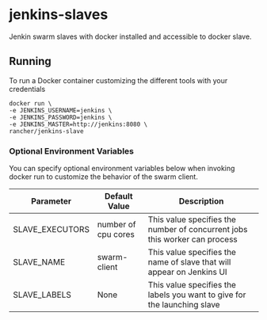 # jenkins-slaves
Jenkin swarm slaves with docker installed and accessible to docker slave. 


## Running

To run a Docker container customizing the different tools with your credentials

    docker run \
    -e JENKINS_USERNAME=jenkins \
    -e JENKINS_PASSWORD=jenkins \
    -e JENKINS_MASTER=http://jenkins:8080 \
    rancher/jenkins-slave

### Optional Environment Variables

You can specify optional environment variables below when invoking docker run to customize the behavior of the swarm client.

| Parameter       | Default Value       | Description                                                                |
|-----------------|---------------------|----------------------------------------------------------------------------|
| SLAVE_EXECUTORS | number of cpu cores | This value specifies the number of concurrent jobs this worker can process |
| SLAVE_NAME      | swarm-client        | This value specifies the name of slave that will appear on Jenkins UI      |
| SLAVE_LABELS    | None                | This value specifies the labels you want to give for the launching slave   |
